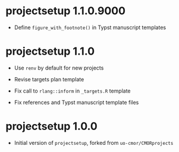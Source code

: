 # projectsetup 1.1.0.9000

* Define `figure_with_footnote()` in Typst manuscript templates

# projectsetup 1.1.0

* Use `renv` by default for new projects

* Revise targets plan template

* Fix call to `rlang::inform` in `_targets.R` template

* Fix references and Typst manuscript template files

# projectsetup 1.0.0

* Initial version of `projectsetup`, forked from `uo-cmor/CMORprojects`